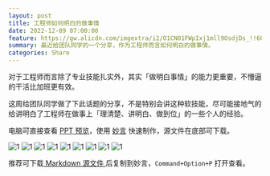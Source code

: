 ```yaml
---
layout: post
title: 工程师如何明白的做事情
date: 2022-12-09 07:00:00
feature: https://gw.alicdn.com/imgextra/i2/O1CN01FWpIxj1mll9OsdjDs_!!6000000004995-2-tps-2869-2019.png
summary: 最近给团队同学的一个分享，作为工程师而言如何明白的做事情。
categories: Share
---
```


对于工程师而言除了专业技能扎实外，其实「做明白事情」的能力更重要，不懵逼的干活比加班更有效。

这周给团队同学做了下此话题的分享，不是特别会讲这种软技能，尽可能接地气的给讲明白了工程师在做事上「理清楚、讲明白、做到位」的一些个人的经验。

电脑可直接查看 <a href="/2022-12-09/talk-ppt.html" target="_blank">PPT 预览</a>，使用 <a href="https://github.com/tw93/MiaoYan" target="_blank">妙言</a> 快速制作，源文件在底部可下载。

![1](https://gw.alipayobjects.com/zos/k/talk/1.jpg)
![1](https://gw.alipayobjects.com/zos/k/talk/2.jpg)
![1](https://gw.alipayobjects.com/zos/k/talk/3.jpg)
![1](https://gw.alipayobjects.com/zos/k/talk/5.jpg)
![1](https://gw.alipayobjects.com/zos/k/talk/6.jpg)
![1](https://gw.alipayobjects.com/zos/k/talk/7.jpg)
![1](https://gw.alipayobjects.com/zos/k/talk/8.jpg)
![1](https://gw.alipayobjects.com/zos/k/talk/9.jpg)
![1](https://gw.alipayobjects.com/zos/k/talk/10.jpg)

推荐可下载<a href="../images/pdf/how-to-talk.md" target="_blank"> Markdown 源文件 </a>后复制到妙言，`Command+Option+P` 打开查看。
